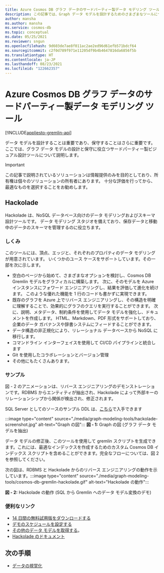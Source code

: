 ```yaml
---
title: Azure Cosmos DB グラフ データのサードパーティー製データ モデリング ツール
description: この記事では、Graph データ モデルを設計するためのさまざまなツールについて説明します。
author: mansha
ms.author: mansha
ms.service: cosmos-db
ms.topic: conceptual
ms.date: 05/25/2021
ms.reviewer: sngun
ms.openlocfilehash: 9d603de7ae8f011ac2ae2ed96d61efb571bdcf64
ms.sourcegitcommit: c2f0d789f971e11205df9b4b4647816da6856f5b
ms.translationtype: HT
ms.contentlocale: ja-JP
ms.lasthandoff: 08/23/2021
ms.locfileid: "122662357"
---
```

# <a name="third-party-data-modeling-tools-for-azure-cosmos-db-graph-data"></a>Azure Cosmos DB グラフ データのサードパーティー製データ モデリング ツール

[!INCLUDE[appliesto-gremlin-api](../includes/appliesto-gremlin-api.md)]

データ モデルを設計することは重要であり、保守することはさらに重要です。 ここでは、グラフ データ モデルの設計と保守に役立つサードパーティー製ビジュアル設計ツールについて説明します。

> [!IMPORTANT] 
> この記事で説明されているソリューションは情報提供のみを目的としており、所有権は個々のソリューションの所有者にあります。 十分な評価を行ってから、最適なものを選択することをお勧めします。

## <a name="hackolade"></a>Hackolade

Hackolade は、NoSQL データベース向けのデータ モデリングおよびスキーマ設計ツールです。 データ モデリング スタジオを備えており、保存データと移動中のデータのスキーマを管理するのに役立ちます。

### <a name="how-it-works"></a>しくみ
このツールには、頂点、エッジと、それぞれのプロパティのデータ モデリングが用意されています。  いくつかのユース ケースをサポートしています。その一部を次に示します。
-   空白のページから始めて、さまざまなオプションを検討し、Cosmos DB Gremlin モデルをグラフィカルに構築します。  次に、そのモデルを Azure インスタンスにフォワード エンジニアリングし、結果を評価して進化を続けます。  このような優れた機能を 1 行のコードも書かずに実現できます。
-   既存のグラフを Azure 上でリバース エンジニアリングし、その構造を明確に理解することで、効果的にグラフのクエリを実行することができます。  次に、説明、メタデータ、制約条件を使用してデータ モデルを強化し、ドキュメントを作成します。 HTML、Markdown、PDF 形式をサポートしており、企業のデータ ガバナンスや辞書システムにフィードすることができます。
-   データ構造の非正規化により、リレーショナル データベースから NoSQL に移行します。
-   コマンドライン インターフェイスを使用して CI/CD パイプラインと統合します
-   Git を使用したコラボレーションとバージョン管理
-   その他にもたくさんあります。

### <a name="sample"></a>サンプル

図 - 2 のアニメーションは、リバース エンジニアリングのデモンストレーションです。RDBMS からエンティティが抽出され、Hackolade によって外部キーのリレーションシップから関係が検出され、修正されます。

SQL Server としてのソースのサンプル DDL は、[こちら](https://github.com/Azure-Samples/northwind-ddl-sample/blob/main/nw.sql)で入手できます   


:::image type="content" source="./media/graph-modeling-tools/hackolade-screenshot.jpg" alt-text="Graph の図":::
**図 - 1:** Graph の図 (グラフ データ モデルを抽出)

データ モデルの修正後、このツールを使用して gremlin スクリプトを生成できます。これには、最適なインデックスを作成するためのカスタム Cosmos DB インデックス スクリプトを含めることができます。完全なフローについては、図 2 を参照してください。

次の図は、RDBMS と Hackolade からのリバース エンジニアリングの動作を示しています。:::image type="content" source="./media/graph-modeling-tools/cosmos-db-gremlin-hackolade.gif" alt-text="Hackolade の動作":::

**図 - 2:**  Hackolade の動作 (SQL から Gremlin へのデータ モデル変換のデモ)
### <a name="useful-links"></a>便利なリンク 
-   [14 日間の無料試用版をダウンロードする](https://hackolade.com/download.html)
-   [デモのスケジュールを設定する](https://c.x.ai/pdesmarets)
-  [その他のデータ モデルを取得する](https://hackolade.com/samplemodels.html#cosmosdb)。
-  [Hackolade のドキュメント](https://hackolade.com/help/CosmosDBGremlin.html)

## <a name="next-steps"></a>次の手順
- [データの視覚化](/azure/cosmos-db/graph/graph-visualization-partners)
